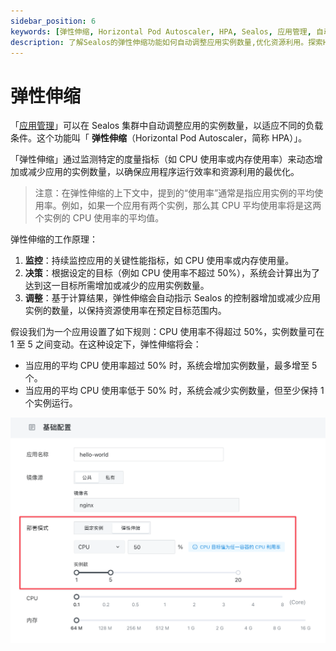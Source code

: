 ```yaml
---
sidebar_position: 6
keywords: [弹性伸缩, Horizontal Pod Autoscaler, HPA, Sealos, 应用管理, 自动调整, CPU使用率, 资源优化, 性能监控, 动态扩缩容]
description: 了解Sealos的弹性伸缩功能如何自动调整应用实例数量,优化资源利用。探索HPA工作原理,实现高效的应用性能管理和资源分配。
---
```


# 弹性伸缩

「[应用管理](/guides/applaunchpad/applaunchpad.md)」可以在 Sealos 集群中自动调整应用的实例数量，以适应不同的负载条件。这个功能叫「
**弹性伸缩**（Horizontal Pod Autoscaler，简称 HPA）」。

「弹性伸缩」通过监测特定的度量指标（如 CPU 使用率或内存使用率）来动态增加或减少应用的实例数量，以确保应用程序运行效率和资源利用的最优化。

> 注意：在弹性伸缩的上下文中，提到的“使用率”通常是指应用实例的平均使用率。例如，如果一个应用有两个实例，那么其 CPU 平均使用率将是这两个实例的 CPU 使用率的平均值。

弹性伸缩的工作原理：

1. **监控**：持续监控应用的关键性能指标，如 CPU 使用率或内存使用量。
2. **决策**：根据设定的目标（例如 CPU 使用率不超过 50%），系统会计算出为了达到这一目标所需增加或减少的应用实例数量。
3. **调整**：基于计算结果，弹性伸缩会自动指示 Sealos 的控制器增加或减少应用实例的数量，以保持资源使用率在预定目标范围内。

假设我们为一个应用设置了如下规则：CPU 使用率不得超过 50%，实例数量可在 1 至 5 之间变动。在这种设定下，弹性伸缩将会：

- 当应用的平均 CPU 使用率超过 50% 时，系统会增加实例数量，最多增至 5 个。
- 当应用的平均 CPU 使用率低于 50% 时，系统会减少实例数量，但至少保持 1 个实例运行。

![](./images/autoscale.png)